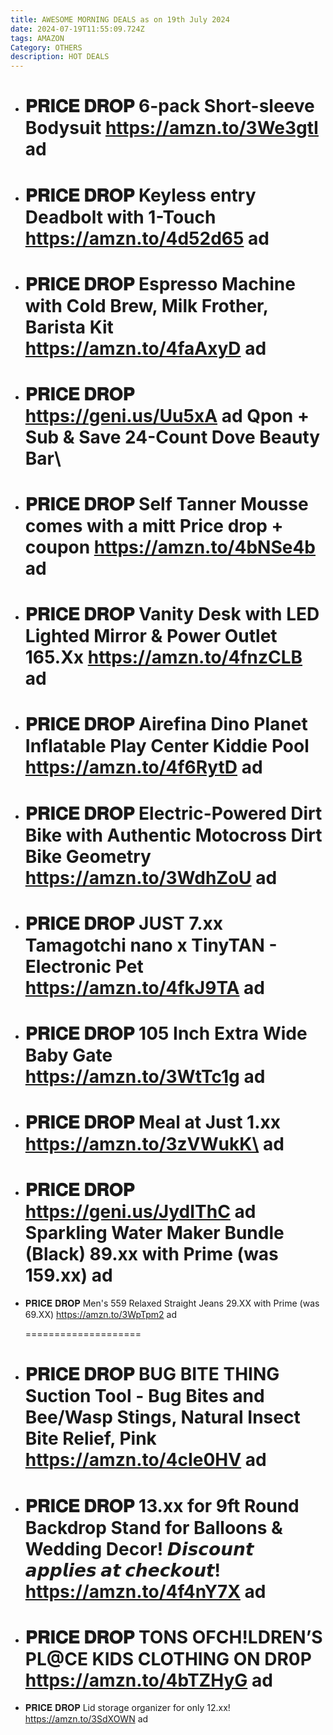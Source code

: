 ```yaml
---
title: AWESOME MORNING DEALS as on 19th July 2024
date: 2024-07-19T11:55:09.724Z
tags: AMAZON
Category: OTHERS
description: HOT DEALS
---
```

* 𝐏𝐑𝐈𝐂𝐄 𝐃𝐑𝐎𝐏
  6-pack Short-sleeve Bodysuit 
  https://amzn.to/3We3gtI
  ad
  ====================
* 𝐏𝐑𝐈𝐂𝐄 𝐃𝐑𝐎𝐏
  Keyless entry Deadbolt with 1-Touch
  https://amzn.to/4d52d65
  ad
  ====================
* 𝐏𝐑𝐈𝐂𝐄 𝐃𝐑𝐎𝐏
  Espresso Machine with Cold Brew, Milk Frother, Barista Kit 
  https://amzn.to/4faAxyD
  ad
  ====================
* 𝐏𝐑𝐈𝐂𝐄 𝐃𝐑𝐎𝐏
  https://geni.us/Uu5xA    ad
  Qpon + Sub & Save 
  24-Count Dove Beauty Bar\
  ====================
* 𝐏𝐑𝐈𝐂𝐄 𝐃𝐑𝐎𝐏
  Self Tanner Mousse comes with a mitt
  Price drop + coupon
  https://amzn.to/4bNSe4b
  ad
  ====================
* 𝐏𝐑𝐈𝐂𝐄 𝐃𝐑𝐎𝐏
  Vanity Desk with LED Lighted Mirror & Power Outlet 
  165.Xx 
  https://amzn.to/4fnzCLB
  ad
  ====================
* 𝐏𝐑𝐈𝐂𝐄 𝐃𝐑𝐎𝐏
  Airefina Dino Planet Inflatable Play Center Kiddie Pool
  https://amzn.to/4f6RytD
  ad
  ====================
* 𝐏𝐑𝐈𝐂𝐄 𝐃𝐑𝐎𝐏
  Electric-Powered Dirt Bike with Authentic Motocross Dirt Bike Geometry
  https://amzn.to/3WdhZoU
  ad
  ====================
* 𝐏𝐑𝐈𝐂𝐄 𝐃𝐑𝐎𝐏
  JUST 7.xx
  Tamagotchi nano x TinyTAN -  Electronic Pet
  https://amzn.to/4fkJ9TA
  ad
  ====================
* 𝐏𝐑𝐈𝐂𝐄 𝐃𝐑𝐎𝐏
  105 Inch Extra Wide Baby Gate 
  https://amzn.to/3WtTc1g
  ad
  ====================
* 𝐏𝐑𝐈𝐂𝐄 𝐃𝐑𝐎𝐏
  Meal at Just 1.xx
  https://amzn.to/3zVWukK\
  ad
  ====================
* 𝐏𝐑𝐈𝐂𝐄 𝐃𝐑𝐎𝐏
  https://geni.us/JydIThC     ad
  Sparkling Water Maker Bundle (Black)
  89.xx with Prime (was 159.xx)
  ad
  ====================
* 𝐏𝐑𝐈𝐂𝐄 𝐃𝐑𝐎𝐏
  Men's 559 Relaxed Straight Jeans 
  29.XX with Prime (was 69.XX)
  https://amzn.to/3WpTpm2
  ad

  \====================
* 𝐏𝐑𝐈𝐂𝐄 𝐃𝐑𝐎𝐏
  BUG BITE THING Suction Tool - Bug Bites and Bee/Wasp Stings, Natural Insect Bite Relief, Pink
  https://amzn.to/4cIe0HV   ad
  ====================
* 𝐏𝐑𝐈𝐂𝐄 𝐃𝐑𝐎𝐏
  13.xx for 9ft Round Backdrop Stand for Balloons & Wedding Decor! 
  𝘿𝙞𝙨𝙘𝙤𝙪𝙣𝙩 𝙖𝙥𝙥𝙡𝙞𝙚𝙨 𝙖𝙩 𝙘𝙝𝙚𝙘𝙠𝙤𝙪𝙩!
  https://amzn.to/4f4nY7X   ad
  ====================
* 𝐏𝐑𝐈𝐂𝐄 𝐃𝐑𝐎𝐏
  TONS OFCH!LDREN’S PL@CE KIDS CLOTHING ON DR0P
  https://amzn.to/4bTZHyG   ad
  ====================
* 𝐏𝐑𝐈𝐂𝐄 𝐃𝐑𝐎𝐏
  Lid storage organizer for only 12.xx! 
  https://amzn.to/3SdXOWN   ad